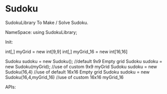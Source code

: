 # Sudoku

SudokuLibrary To Make / Solve Sudoku.

NameSpace:
using SudokuLibrary;

Init:

int[,] myGrid = new int[9,9]
int[,] myGrid_16 = new int[16,16]

Sudoku sudoku = new Sudoku(); //default 9x9 Empty grid
Sudoku sudoku = new Sudoku(myGrid); //use of custom 9x9 myGrid
Sudoku sudoku = new Sudoku(16,4) //use of default 16x16 Empty grid
Sudoku sudoku = new Sudoku(16,4,myGrid_16) //use of custom 16x16 myGrid_16

APIs:


